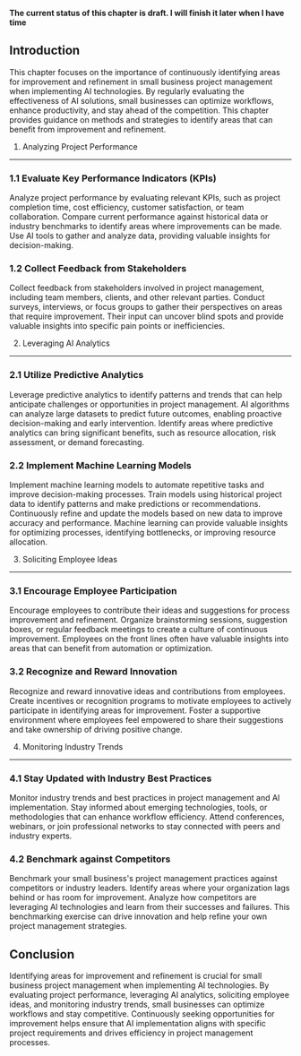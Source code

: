 **The current status of this chapter is draft. I will finish it later when I have time**

Introduction
------------

This chapter focuses on the importance of continuously identifying areas for improvement and refinement in small business project management when implementing AI technologies. By regularly evaluating the effectiveness of AI solutions, small businesses can optimize workflows, enhance productivity, and stay ahead of the competition. This chapter provides guidance on methods and strategies to identify areas that can benefit from improvement and refinement.

1. Analyzing Project Performance
--------------------------------

### 1.1 Evaluate Key Performance Indicators (KPIs)

Analyze project performance by evaluating relevant KPIs, such as project completion time, cost efficiency, customer satisfaction, or team collaboration. Compare current performance against historical data or industry benchmarks to identify areas where improvements can be made. Use AI tools to gather and analyze data, providing valuable insights for decision-making.

### 1.2 Collect Feedback from Stakeholders

Collect feedback from stakeholders involved in project management, including team members, clients, and other relevant parties. Conduct surveys, interviews, or focus groups to gather their perspectives on areas that require improvement. Their input can uncover blind spots and provide valuable insights into specific pain points or inefficiencies.

2. Leveraging AI Analytics
--------------------------

### 2.1 Utilize Predictive Analytics

Leverage predictive analytics to identify patterns and trends that can help anticipate challenges or opportunities in project management. AI algorithms can analyze large datasets to predict future outcomes, enabling proactive decision-making and early intervention. Identify areas where predictive analytics can bring significant benefits, such as resource allocation, risk assessment, or demand forecasting.

### 2.2 Implement Machine Learning Models

Implement machine learning models to automate repetitive tasks and improve decision-making processes. Train models using historical project data to identify patterns and make predictions or recommendations. Continuously refine and update the models based on new data to improve accuracy and performance. Machine learning can provide valuable insights for optimizing processes, identifying bottlenecks, or improving resource allocation.

3. Soliciting Employee Ideas
----------------------------

### 3.1 Encourage Employee Participation

Encourage employees to contribute their ideas and suggestions for process improvement and refinement. Organize brainstorming sessions, suggestion boxes, or regular feedback meetings to create a culture of continuous improvement. Employees on the front lines often have valuable insights into areas that can benefit from automation or optimization.

### 3.2 Recognize and Reward Innovation

Recognize and reward innovative ideas and contributions from employees. Create incentives or recognition programs to motivate employees to actively participate in identifying areas for improvement. Foster a supportive environment where employees feel empowered to share their suggestions and take ownership of driving positive change.

4. Monitoring Industry Trends
-----------------------------

### 4.1 Stay Updated with Industry Best Practices

Monitor industry trends and best practices in project management and AI implementation. Stay informed about emerging technologies, tools, or methodologies that can enhance workflow efficiency. Attend conferences, webinars, or join professional networks to stay connected with peers and industry experts.

### 4.2 Benchmark against Competitors

Benchmark your small business's project management practices against competitors or industry leaders. Identify areas where your organization lags behind or has room for improvement. Analyze how competitors are leveraging AI technologies and learn from their successes and failures. This benchmarking exercise can drive innovation and help refine your own project management strategies.

Conclusion
----------

Identifying areas for improvement and refinement is crucial for small business project management when implementing AI technologies. By evaluating project performance, leveraging AI analytics, soliciting employee ideas, and monitoring industry trends, small businesses can optimize workflows and stay competitive. Continuously seeking opportunities for improvement helps ensure that AI implementation aligns with specific project requirements and drives efficiency in project management processes.
